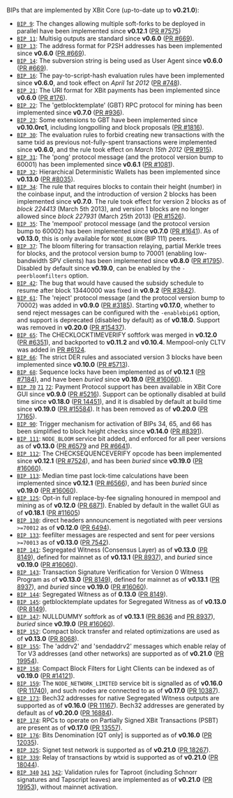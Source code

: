 BIPs that are implemented by XBit Core (up-to-date up to **v0.21.0**):

* [`BIP 9`](https://github.com/xbit/bips/blob/master/bip-0009.mediawiki): The changes allowing multiple soft-forks to be deployed in parallel have been implemented since **v0.12.1**  ([PR #7575](https://github.com/xbit/xbit/pull/7575))
* [`BIP 11`](https://github.com/xbit/bips/blob/master/bip-0011.mediawiki): Multisig outputs are standard since **v0.6.0** ([PR #669](https://github.com/xbit/xbit/pull/669)).
* [`BIP 13`](https://github.com/xbit/bips/blob/master/bip-0013.mediawiki): The address format for P2SH addresses has been implemented since **v0.6.0** ([PR #669](https://github.com/xbit/xbit/pull/669)).
* [`BIP 14`](https://github.com/xbit/bips/blob/master/bip-0014.mediawiki): The subversion string is being used as User Agent since **v0.6.0** ([PR #669](https://github.com/xbit/xbit/pull/669)).
* [`BIP 16`](https://github.com/xbit/bips/blob/master/bip-0016.mediawiki): The pay-to-script-hash evaluation rules have been implemented since **v0.6.0**, and took effect on *April 1st 2012* ([PR #748](https://github.com/xbit/xbit/pull/748)).
* [`BIP 21`](https://github.com/xbit/bips/blob/master/bip-0021.mediawiki): The URI format for XBit payments has been implemented since **v0.6.0** ([PR #176](https://github.com/xbit/xbit/pull/176)).
* [`BIP 22`](https://github.com/xbit/bips/blob/master/bip-0022.mediawiki): The 'getblocktemplate' (GBT) RPC protocol for mining has been implemented since **v0.7.0** ([PR #936](https://github.com/xbit/xbit/pull/936)).
* [`BIP 23`](https://github.com/xbit/bips/blob/master/bip-0023.mediawiki): Some extensions to GBT have been implemented since **v0.10.0rc1**, including longpolling and block proposals ([PR #1816](https://github.com/xbit/xbit/pull/1816)).
* [`BIP 30`](https://github.com/xbit/bips/blob/master/bip-0030.mediawiki): The evaluation rules to forbid creating new transactions with the same txid as previous not-fully-spent transactions were implemented since **v0.6.0**, and the rule took effect on *March 15th 2012* ([PR #915](https://github.com/xbit/xbit/pull/915)).
* [`BIP 31`](https://github.com/xbit/bips/blob/master/bip-0031.mediawiki): The 'pong' protocol message (and the protocol version bump to 60001) has been implemented since **v0.6.1** ([PR #1081](https://github.com/xbit/xbit/pull/1081)).
* [`BIP 32`](https://github.com/xbit/bips/blob/master/bip-0032.mediawiki): Hierarchical Deterministic Wallets has been implemented since **v0.13.0** ([PR #8035](https://github.com/xbit/xbit/pull/8035)).
* [`BIP 34`](https://github.com/xbit/bips/blob/master/bip-0034.mediawiki): The rule that requires blocks to contain their height (number) in the coinbase input, and the introduction of version 2 blocks has been implemented since **v0.7.0**. The rule took effect for version 2 blocks as of *block 224413* (March 5th 2013), and version 1 blocks are no longer allowed since *block 227931* (March 25th 2013) ([PR #1526](https://github.com/xbit/xbit/pull/1526)).
* [`BIP 35`](https://github.com/xbit/bips/blob/master/bip-0035.mediawiki): The 'mempool' protocol message (and the protocol version bump to 60002) has been implemented since **v0.7.0** ([PR #1641](https://github.com/xbit/xbit/pull/1641)). As of **v0.13.0**, this is only available for `NODE_BLOOM` (BIP 111) peers.
* [`BIP 37`](https://github.com/xbit/bips/blob/master/bip-0037.mediawiki): The bloom filtering for transaction relaying, partial Merkle trees for blocks, and the protocol version bump to 70001 (enabling low-bandwidth SPV clients) has been implemented since **v0.8.0** ([PR #1795](https://github.com/xbit/xbit/pull/1795)). Disabled by default since **v0.19.0**, can be enabled by the `-peerbloomfilters` option.
* [`BIP 42`](https://github.com/xbit/bips/blob/master/bip-0042.mediawiki): The bug that would have caused the subsidy schedule to resume after block 13440000 was fixed in **v0.9.2** ([PR #3842](https://github.com/xbit/xbit/pull/3842)).
* [`BIP 61`](https://github.com/xbit/bips/blob/master/bip-0061.mediawiki): The 'reject' protocol message (and the protocol version bump to 70002) was added in **v0.9.0** ([PR #3185](https://github.com/xbit/xbit/pull/3185)). Starting **v0.17.0**, whether to send reject messages can be configured with the `-enablebip61` option, and support is deprecated (disabled by default) as of **v0.18.0**. Support was removed in **v0.20.0** ([PR #15437](https://github.com/xbit/xbit/pull/15437)).
* [`BIP 65`](https://github.com/xbit/bips/blob/master/bip-0065.mediawiki): The CHECKLOCKTIMEVERIFY softfork was merged in **v0.12.0** ([PR #6351](https://github.com/xbit/xbit/pull/6351)), and backported to **v0.11.2** and **v0.10.4**. Mempool-only CLTV was added in [PR #6124](https://github.com/xbit/xbit/pull/6124).
* [`BIP 66`](https://github.com/xbit/bips/blob/master/bip-0066.mediawiki): The strict DER rules and associated version 3 blocks have been implemented since **v0.10.0** ([PR #5713](https://github.com/xbit/xbit/pull/5713)).
* [`BIP 68`](https://github.com/xbit/bips/blob/master/bip-0068.mediawiki): Sequence locks have been implemented as of **v0.12.1**  ([PR #7184](https://github.com/xbit/xbit/pull/7184)), and have been *buried* since **v0.19.0** ([PR #16060](https://github.com/xbit/xbit/pull/16060)).
* [`BIP 70`](https://github.com/xbit/bips/blob/master/bip-0070.mediawiki) [`71`](https://github.com/xbit/bips/blob/master/bip-0071.mediawiki) [`72`](https://github.com/xbit/bips/blob/master/bip-0072.mediawiki):
  Payment Protocol support has been available in XBit Core GUI since **v0.9.0** ([PR #5216](https://github.com/xbit/xbit/pull/5216)).
  Support can be optionally disabled at build time since **v0.18.0** ([PR 14451](https://github.com/xbit/xbit/pull/14451)),
  and it is disabled by default at build time since **v0.19.0** ([PR #15584](https://github.com/xbit/xbit/pull/15584)).
  It has been removed as of **v0.20.0** ([PR 17165](https://github.com/xbit/xbit/pull/17165)).
* [`BIP 90`](https://github.com/xbit/bips/blob/master/bip-0090.mediawiki): Trigger mechanism for activation of BIPs 34, 65, and 66 has been simplified to block height checks since **v0.14.0** ([PR #8391](https://github.com/xbit/xbit/pull/8391)).
* [`BIP 111`](https://github.com/xbit/bips/blob/master/bip-0111.mediawiki): `NODE_BLOOM` service bit added, and enforced for all peer versions as of **v0.13.0** ([PR #6579](https://github.com/xbit/xbit/pull/6579) and [PR #6641](https://github.com/xbit/xbit/pull/6641)).
* [`BIP 112`](https://github.com/xbit/bips/blob/master/bip-0112.mediawiki): The CHECKSEQUENCEVERIFY opcode has been implemented since **v0.12.1** ([PR #7524](https://github.com/xbit/xbit/pull/7524)), and has been *buried* since **v0.19.0** ([PR #16060](https://github.com/xbit/xbit/pull/16060)).
* [`BIP 113`](https://github.com/xbit/bips/blob/master/bip-0113.mediawiki): Median time past lock-time calculations have been implemented since **v0.12.1** ([PR #6566](https://github.com/xbit/xbit/pull/6566)), and has been *buried* since **v0.19.0** ([PR #16060](https://github.com/xbit/xbit/pull/16060)).
* [`BIP 125`](https://github.com/xbit/bips/blob/master/bip-0125.mediawiki): Opt-in full replace-by-fee signaling honoured in mempool and mining as of **v0.12.0** ([PR 6871](https://github.com/xbit/xbit/pull/6871)). Enabled by default in the wallet GUI as of **v0.18.1** ([PR #11605](https://github.com/xbit/xbit/pull/11605))
* [`BIP 130`](https://github.com/xbit/bips/blob/master/bip-0130.mediawiki): direct headers announcement is negotiated with peer versions `>=70012` as of **v0.12.0** ([PR 6494](https://github.com/xbit/xbit/pull/6494)).
* [`BIP 133`](https://github.com/xbit/bips/blob/master/bip-0133.mediawiki): feefilter messages are respected and sent for peer versions `>=70013` as of **v0.13.0** ([PR 7542](https://github.com/xbit/xbit/pull/7542)).
* [`BIP 141`](https://github.com/xbit/bips/blob/master/bip-0141.mediawiki): Segregated Witness (Consensus Layer) as of **v0.13.0** ([PR 8149](https://github.com/xbit/xbit/pull/8149)), defined for mainnet as of **v0.13.1** ([PR 8937](https://github.com/xbit/xbit/pull/8937)), and *buried* since **v0.19.0** ([PR #16060](https://github.com/xbit/xbit/pull/16060)).
* [`BIP 143`](https://github.com/xbit/bips/blob/master/bip-0143.mediawiki): Transaction Signature Verification for Version 0 Witness Program as of **v0.13.0** ([PR 8149](https://github.com/xbit/xbit/pull/8149)), defined for mainnet as of **v0.13.1** ([PR 8937](https://github.com/xbit/xbit/pull/8937)), and *buried* since **v0.19.0** ([PR #16060](https://github.com/xbit/xbit/pull/16060)).
* [`BIP 144`](https://github.com/xbit/bips/blob/master/bip-0144.mediawiki): Segregated Witness as of **0.13.0** ([PR 8149](https://github.com/xbit/xbit/pull/8149)).
* [`BIP 145`](https://github.com/xbit/bips/blob/master/bip-0145.mediawiki): getblocktemplate updates for Segregated Witness as of **v0.13.0** ([PR 8149](https://github.com/xbit/xbit/pull/8149)).
* [`BIP 147`](https://github.com/xbit/bips/blob/master/bip-0147.mediawiki): NULLDUMMY softfork as of **v0.13.1** ([PR 8636](https://github.com/xbit/xbit/pull/8636) and [PR 8937](https://github.com/xbit/xbit/pull/8937)), *buried* since **v0.19.0** ([PR #16060](https://github.com/xbit/xbit/pull/16060)).
* [`BIP 152`](https://github.com/xbit/bips/blob/master/bip-0152.mediawiki): Compact block transfer and related optimizations are used as of **v0.13.0** ([PR 8068](https://github.com/xbit/xbit/pull/8068)).
* [`BIP 155`](https://github.com/xbit/bips/blob/master/bip-0155.mediawiki): The 'addrv2' and 'sendaddrv2' messages which enable relay of Tor V3 addresses (and other networks) are supported as of **v0.21.0** ([PR 19954](https://github.com/xbit/xbit/pull/19954)).
* [`BIP 158`](https://github.com/xbit/bips/blob/master/bip-0158.mediawiki): Compact Block Filters for Light Clients can be indexed as of **v0.19.0** ([PR #14121](https://github.com/xbit/xbit/pull/14121)).
* [`BIP 159`](https://github.com/xbit/bips/blob/master/bip-0159.mediawiki): The `NODE_NETWORK_LIMITED` service bit is signalled as of **v0.16.0** ([PR 11740](https://github.com/xbit/xbit/pull/11740)), and such nodes are connected to as of **v0.17.0** ([PR 10387](https://github.com/xbit/xbit/pull/10387)).
* [`BIP 173`](https://github.com/xbit/bips/blob/master/bip-0173.mediawiki): Bech32 addresses for native Segregated Witness outputs are supported as of **v0.16.0** ([PR 11167](https://github.com/xbit/xbit/pull/11167)). Bech32 addresses are generated by default as of **v0.20.0** ([PR 16884](https://github.com/xbit/xbit/pull/16884)).
* [`BIP 174`](https://github.com/xbit/bips/blob/master/bip-0174.mediawiki): RPCs to operate on Partially Signed XBit Transactions (PSBT) are present as of **v0.17.0** ([PR 13557](https://github.com/xbit/xbit/pull/13557)).
* [`BIP 176`](https://github.com/xbit/bips/blob/master/bip-0176.mediawiki): Bits Denomination [QT only] is supported as of **v0.16.0** ([PR 12035](https://github.com/xbit/xbit/pull/12035)).
* [`BIP 325`](https://github.com/xbit/bips/blob/master/bip-0325.mediawiki): Signet test network is supported as of **v0.21.0** ([PR 18267](https://github.com/xbit/xbit/pull/18267)).
* [`BIP 339`](https://github.com/xbit/bips/blob/master/bip-0339.mediawiki): Relay of transactions by wtxid is supported as of **v0.21.0** ([PR 18044](https://github.com/xbit/xbit/pull/18044)).
* [`BIP 340`](https://github.com/xbit/bips/blob/master/bip-0340.mediawiki) [`341`](https://github.com/xbit/bips/blob/master/bip-0341.mediawiki) [`342`](https://github.com/xbit/bips/blob/master/bip-0342.mediawiki): Validation rules for Taproot (including Schnorr signatures and Tapscript leaves) are implemented as of **v0.21.0** ([PR 19953](https://github.com/xbit/xbit/pull/19953)), without mainnet activation.
